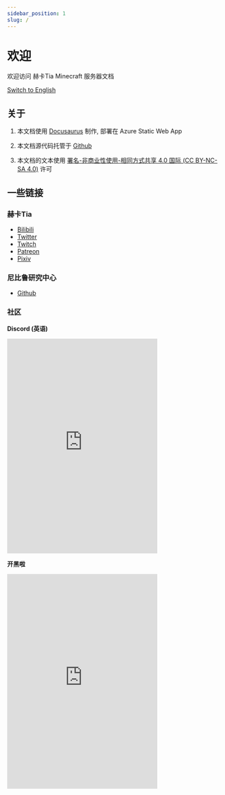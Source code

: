 ```yaml
---
sidebar_position: 1
slug: /
---
```


# 欢迎

欢迎访问 赫卡Tia Minecraft 服务器文档

[Switch to English](https://docs.hecatia.moe/en)

## 关于

1. 本文档使用 [Docusaurus](https://docusaurus.io/) 制作, 部署在 Azure Static Web App

2. 本文档源代码托管于 [Github](https://github.com/NibiruResearchCenter/server-documentation/)

3. 本文档的文本使用 [署名-非商业性使用-相同方式共享 4.0 国际 (CC BY-NC-SA 4.0)](https://creativecommons.org/licenses/by-nc-sa/4.0/deed.zh) 许可

## 一些链接

### 赫卡Tia

- [Bilibili](https://space.bilibili.com/693)
- [Twitter](https://twitter.com/Hecatiaz)
- [Twitch](https://www.twitch.tv/hecatiaz)
- [Patreon](https://www.patreon.com/Hecatia)
- [Pixiv](https://www.pixiv.net/users/66875796)

### 尼比鲁研究中心

- [Github](https://github.com/NibiruResearchCenter)

### 社区

**Discord (英语)**

<iframe src="https://discord.com/widget?id=590430475215175680&theme=dark" width="350" height="500" allowtransparency="true" frameborder="0" sandbox="allow-popups allow-popups-to-escape-sandbox allow-same-origin allow-scripts"></iframe>

**开黑啦**

<iframe src="https://kaiheila.cn/widget?id=6287445672135030&theme=dark" width="350" height="500" allowtransparency="true" frameborder="0"></iframe>
